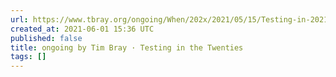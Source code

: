 ```yaml
---
url: https://www.tbray.org/ongoing/When/202x/2021/05/15/Testing-in-2021
created_at: 2021-06-01 15:36 UTC
published: false
title: ongoing by Tim Bray · Testing in the Twenties
tags: []
---
```



